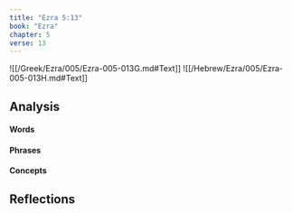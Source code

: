 ```yaml
---
title: "Ezra 5:13"
book: "Ezra"
chapter: 5
verse: 13
---
```

![[/Greek/Ezra/005/Ezra-005-013G.md#Text]]
![[/Hebrew/Ezra/005/Ezra-005-013H.md#Text]]

## Analysis

#### Words

#### Phrases

#### Concepts

## Reflections
